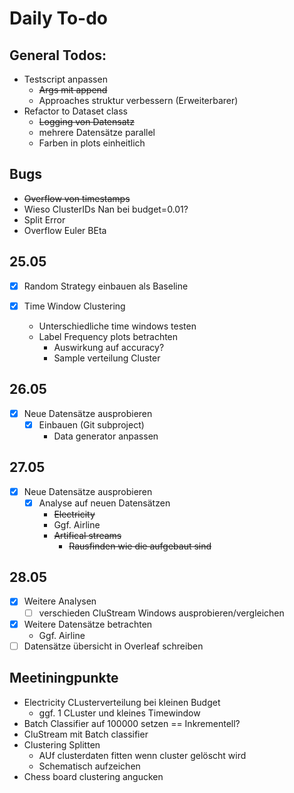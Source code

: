 # Daily To-do
## General Todos:
- Testscript anpassen
  - ~~Args mit append~~
  - Approaches struktur verbessern (Erweiterbarer)
- Refactor to Dataset class
  - ~~Logging von Datensatz~~
  - mehrere Datensätze parallel
  - Farben in plots einheitlich
## Bugs
- ~~Overflow von timestamps~~ 
- Wieso ClusterIDs Nan bei budget=0.01?
- Split Error
- Overflow Euler BEta
## 25.05

- [x] Random Strategy einbauen als Baseline

- [X] Time Window Clustering
  - Unterschiedliche time windows testen
  - Label Frequency plots betrachten
    - Auswirkung auf accuracy?
    - Sample verteilung Cluster

## 26.05
- [X] Neue Datensätze ausprobieren
  - [X] Einbauen (Git subproject)
    - Data generator anpassen

## 27.05
- [X] Neue Datensätze ausprobieren
  - [X] Analyse auf neuen Datensätzen
    - ~~Electricity~~
    - Ggf. Airline
    - ~~Artifical streams~~
      - ~~Rausfinden wie die aufgebaut sind~~

## 28.05
- [X] Weitere Analysen
  - [ ] verschieden CluStream Windows ausprobieren/vergleichen
- [X] Weitere Datensätze betrachten
  - Ggf. Airline
- [ ] Datensätze übersicht in Overleaf schreiben

## Meetiningpunkte
- Electricity CLusterverteilung bei kleinen Budget
  - ggf. 1 CLuster und kleines Timewindow
- Batch Classifier auf 100000 setzen == Inkrementell?
- CluStream mit Batch classifier
- Clustering Splitten
  - AUf clusterdaten fitten wenn cluster gelöscht wird
  - Schematisch aufzeichen
- Chess board clustering angucken